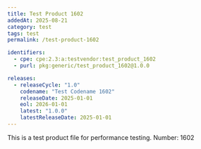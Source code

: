 ```yaml
---
title: Test Product 1602
addedAt: 2025-08-21
category: test
tags: test
permalink: /test-product-1602

identifiers:
  - cpe: cpe:2.3:a:testvendor:test_product_1602
  - purl: pkg:generic/test_product_1602@1.0.0

releases:
  - releaseCycle: "1.0"
    codename: "Test Codename 1602"
    releaseDate: 2025-01-01
    eol: 2026-01-01
    latest: "1.0.0"
    latestReleaseDate: 2025-01-01
---
```


This is a test product file for performance testing. Number: 1602
